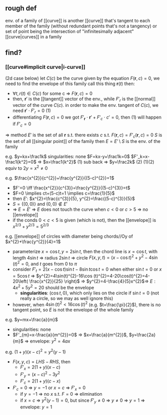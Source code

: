 ## rough def
env. of a family of [[curve]] is another [[curve]] that's tangent to each member of the family (without redundant points that's not a tangency)
or set of point being the intersection of "infinitesimally adjacent" [[curve|curves]] in a family

## find?
### [[curve#implicit curve|i-curve]]
(2d case below)
let $C(c)$ be the curve given by the equation $F(\mathbf r,c)=0$, 
we need to find the envelope of this family
call this thing $\mathbf r(t)$
then:
- $\forall t, r(t) \in C(c)$ for some c => $F(\mathbf r, c)=0$
- then, $\mathbf r'$ is the [[tangent]] vector of the env., while $F'_r$ is the [[normal]] vector of the curve $C(c)$. in order to make the env. tangent of $C(c)$, we need $\mathbf r' \cdot F'_r = 0$ (1)
- differentiating $F(\mathbf r,c)=0$ we got $F'_\mathbf{r} \cdot \mathbf{r}' + F'_c \cdot c' = 0$, then (1) will happen if $F'_c = 0$ 

=> method
$E'$ is the set of all $\mathbf r$ s.t. there exists $c$ s.t. $F(\mathbf r, c) = F'_c(\mathbf r, c) = 0$
$S$ is the set of all [[singular point]] of the family
then $E = E' \setminus S$ is the env. of the family

e.g. $y=kx+\frac1k$
singularities: none
$F=kx-y+\frac1k=0$
$F'_k=x-\frac1{k^2}=0$ => $x=\frac1{k^2}$ (1)
sub back => $y=\frac2k$ (2)
(1)(2) equiv to $2y=x^2\ne0$

e.g. $\frac{x^{2}}{c^{2}}+\frac{y^{2}}{(5-c)^{2}}=1$
- $F'=0 \iff \frac{x^{2}}{c^{3}}=\frac{y^{2}}{(5-c)^{3}}=t$
- $F=0 \implies ct+(5-c)t=1 \implies c=\frac{1}{5}$
- then $E':$ $x^{2}=\frac{c^{3}}{5}, y^{2}=\frac{(5-c)^{3}}{5}$
- $S = \{ (0,0) \}$ and $(0,0) \not\in E'$
- => $E=E'$ => $E$ does not touch the curve when $c<0$ or $c>5$ => no [[envelope]]
- if the conds $0 < c < 5$ is given (which is not), then the [[envelope]] is $x^{2/3}+y^{2/3}=5^{2/3}$

e.g. [[envelope]] of circles with diameter being chords//Oy of $x^{2}+\frac{y^{2}}{4}=1$
- parameterize $x=\cos t,y=2\sin t$, then the chord line is $x=\cos t$, with length $4\sin t$ => radius $2\sin t$ => circle $F(x,y,t)=(x-\cos t)^{2}+y^{2}-4\sin(t)^{2}=0$, and $t$ goes from $0$ to $\pi$
- consider $F'_{t}=2(x-\cos t)\sin t-8\sin t\cos t=0$ when either $\sin t=0$ or $x=5\cos t$ => $y^{2}=4\sin(t)^{2}-16\cos (t)^{2}=4-20\cos(t)^{2}=4-20\left( \frac{x^{2}}{25} \right)$ => $y^{2}=4-\frac{4}{5}x^{2}$=> $E: 4x^{2}+5y^{2}=20$ should be the envelope
	- **singularities**: $(\cos t,0)$, which only lies on the circle if $\sin t=0$ (not really a circle, so we may as well ignore this)
- however, when $4\sin(t)^{2}<16\cos(t)^{2}$ (e.g. $t=\frac{\pi}{2}$), there is no tangent point, so $E$ is not the envelope of the whole family

e.g. $y=mx+\frac{a}{m}$
-  singularities: none
- $F'_{m}=x-\frac{a}{m^{2}}=0$ => $x=\frac{a}{m^{2}}$, $y=\frac{2a}{m}$ => envelope: $y^{2}=4ax$

e.g. $(1+y)(x-c)^{2}=y^{2}(y-1)$
- $F(x,y,c)=LHS-RHS$, then
	- $F'_{x}=2(1+y)(x-c)$
	- $F'_{y}=(x-c)^{2}-3y^{2}$
	- $F'_{c}=2(1+y)(c-x)$
- $F'_{c}=0$ => $y=-1$ or $x=c$ => $F'_{x}=0$
	- if $y=-1$ => no $x$ s.t. $F=0$ => elimination
	- if $x=c$ => $y^{2}(y-1)=0$, but since $F'_{y}\neq 0$ => $y\neq 0$ => $y=1$ => envelope: $y=1$


